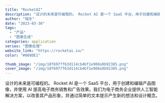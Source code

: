 ```yaml
---
title: "RocketAI"
description: "设计的未来是可编程的。 Rocket AI 是一个 SaaS 平台，用于创建和编辑产品图像，并使用 AI 提高电子商务销"
author: "瑞东"
date: "2023-03-30"
tags:
  - "产品"
  - "图像生成"
categories: application
series: "图像处理"
website_link: "https://rocketai.io/"
color: "#008DE1"

thumb_image: "/img/18f697ff63d114cb4bf1e908a9b92385.png"
cover_image: "/img/18f697ff63d114cb4bf1e908a9b92385.png"
---
```


设计的未来是可编程的。 Rocket AI 是一个 SaaS 平台，用于创建和编辑产品图像，并使用 AI 提高电子商务销售和广告效果。我们为电子商务企业提供人工智能解决方案，以改善其产品形象，并通过简单的文本提示产生新的想法和设计概念。